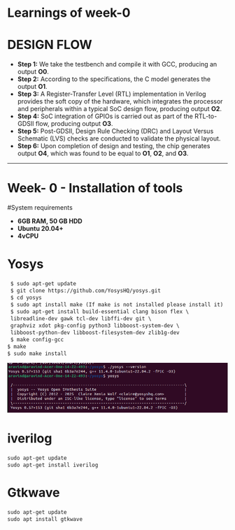 # Learnings of week-0
 # DESIGN FLOW
- **Step 1:** We take the testbench and compile it with GCC, producing an output **O0**.  
- **Step 2:** According to the specifications, the C model generates the output **O1**.  
- **Step 3:** A Register-Transfer Level (RTL) implementation in Verilog provides the soft copy of the hardware, which integrates the processor and peripherals within a typical SoC design flow, producing output **O2**.  
- **Step 4:** SoC integration of GPIOs is carried out as part of the RTL-to-GDSII flow, producing output **O3**.  
- **Step 5:** Post-GDSII, Design Rule Checking (DRC) and Layout Versus Schematic (LVS) checks are conducted to validate the physical layout.  
- **Step 6:** Upon completion of design and testing, the chip generates output **O4**, which was found to be equal to **O1**, **O2**, and **O3**.
    
---

 # Week- 0 - Installation of tools 

#System requirements
 - **6GB RAM, 50 GB HDD**
 - **Ubuntu 20.04+**
 - **4vCPU**
     

  # Yosys 
     $ sudo apt-get update
     $ git clone https://github.com/YosysHQ/yosys.git
     $ cd yosys
     $ sudo apt install make (If make is not installed please install it)
     $ sudo apt-get install build-essential clang bison flex \
     libreadline-dev gawk tcl-dev libffi-dev git \
     graphviz xdot pkg-config python3 libboost-system-dev \
     libboost-python-dev libboost-filesystem-dev zlib1g-dev
     $ make config-gcc
    $ make
    $ sudo make install

 ![Installation verification](week-0/yosys.png)

  # iverilog
    sudo apt-get update
    sudo apt-get install iverilog

  # Gtkwave 
    sudo apt-get update
    sudo apt install gtkwave
 
 
